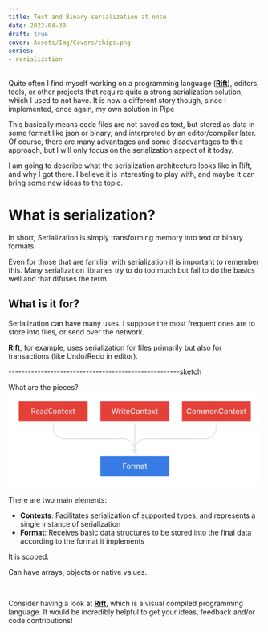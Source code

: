 ```yaml
---
title: Text and Binary serialization at once
date: 2022-04-30
draft: true
cover: Assets/Img/Covers/chips.png
series:
- serialization
---
```


Quite often I find myself working on a programming language ([**Rift**](https://github.com/PipeRift/rift)), editors, tools, or other projects that require quite a strong serialization solution, which I used to not have. It is now a different story though, since I implemented, once again, my own solution in Pipe

This basically means code files are not saved as text, but stored as data in some format like json or binary, and interpreted by an editor/compiler later.
Of course, there are many advantages and some disadvantages to this approach, but I will only focus on the serialization aspect of it today.

I am going to describe what the serialization architecture looks like in Rift, and why I got there.
I believe it is interesting to play with, and maybe it can bring some new ideas to the topic.

# What is serialization?

In short, Serialization is simply transforming memory into text or binary formats.

Even for those that are familiar with serialization it is important to remember this.
Many serialization libraries try to do too much but fail to do the basics well and that difuses the term.

## What is it for?

Serialization can have many uses.
I suppose the most frequent ones are to store into files, or send over the network.

[**Rift**](https://github.com/PipeRift/rift), for example, uses serialization for files primarily but also for transactions (like Undo/Redo in editor).

-----------------------------------------------------sketch

What are the pieces?
![serialization-elements](Assets/Img/serialization-elements.png)

There are two main elements:

* **Contexts**: Facilitates serialization of supported types, and represents a single instance of serialization
* **Format**: Receives basic data structures to be stored into the final data according to the format it implements

It is scoped.

Can have arrays, objects or native values.

<br>

Consider having a look at [**Rift**](https://github.com/PipeRift/rift), which is a visual compiled programming language.
It would be incredibly helpful to get your ideas, feedback and/or code contributions!
